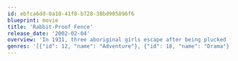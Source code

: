 ```yaml
---
id: ebfca6dd-0a10-41f8-b728-38bd905896f6
blueprint: movie
title: 'Rabbit-Proof Fence'
release_date: '2002-02-04'
overview: 'In 1931, three aboriginal girls escape after being plucked from their homes to be trained as domestic staff and set off on a trek across the Outback.'
genres: '[{"id": 12, "name": "Adventure"}, {"id": 18, "name": "Drama"}, {"id": 28, "name": "Action"}, {"id": 36, "name": "History"}]'
---
```


